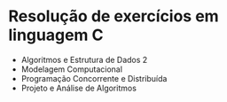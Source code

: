 # Resolução de exercícios em linguagem C

* Algoritmos e Estrutura de Dados 2
* Modelagem Computacional
* Programação Concorrente e Distribuída
* Projeto e Análise de Algoritmos
